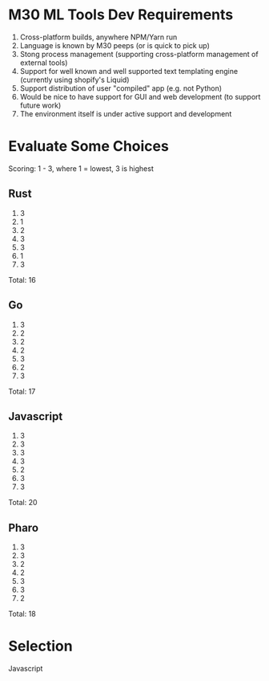 # M30 ML Tools Dev Requirements

1. Cross-platform builds, anywhere NPM/Yarn run
2. Language is known by M30 peeps (or is quick to pick up)
3. Stong process management (supporting cross-platform management of external tools)
4. Support for well known and well supported text templating engine (currently using shopify's Liquid)
5. Support distribution of user "compiled" app (e.g. not Python)
6. Would be nice to have support for GUI and web development (to support future work)
7. The environment itself is under active support and development

# Evaluate Some Choices

Scoring: 1 - 3, where 1 = lowest, 3 is highest

## Rust

1. 3
2. 1
3. 2
4. 3
5. 3
6. 1
7. 3

Total: 16

## Go

1. 3
2. 2
3. 2
4. 2
5. 3
6. 2
7. 3

Total: 17

## Javascript

1. 3
2. 3
3. 3
4. 3
5. 2
6. 3
7. 3

Total: 20

## Pharo

1. 3
2. 3
3. 2
4. 2
5. 3
6. 3
7. 2

Total: 18


# Selection

Javascript
